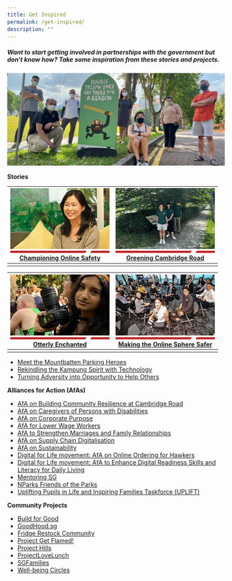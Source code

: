 ```yaml
---
title: Get Inspired
permalink: /get-inspired/
description: ""
---
```

##### **Want to start getting involved in partnerships with the government but don't know how? Take some inspiration from these stories and projects.**

![Mountbatten Parking Heroes](/images/img_mountbatten-parking-hero---1296x550.jpg)

**Stories**

|![Championing Online Safety](/images/Get%20inspired/champion1.jpg)<br>[Championing Online Safety](https://www.sg/stories/anita-low-lim---a-champion-of-online-safety)|![Greening Cambridge](/images/Get%20inspired/greening.jpg)<br>[Greening Cambridge Road](https://www.straitstimes.com/singapore/cambridge-road-residents-are-greening-their-neighbourhood-from-the-ground-up-heres-how-theyre-doing-it)
| -------- | -------- |
|    |    |

|![Otter](/images/Get%20inspired/otterly1.jpg)<br>[Otterly Enchanted](https://www.sg/stories/anusha-shivram-youth-stewards-of-nature-afa)|![Online Sphere Safer](/images/Get%20inspired/onlinespheresafer1.jpg)<br>[Making the Online Sphere Safer](https://www.straitstimes.com/singapore/this-22-year-old-is-tackling-online-harms-to-make-the-online-sphere-safer-for-her-peers)
| -------- | -------- |
|    |    |

* [Meet the Mountbatten Parking Heroes](https://www.sg/stories/mountbatten-parking-heroes)
* [Rekindling the Kampung Spirit with Technology](https://www.sg/stories/sgkampung)
* [Turning Adversity into Opportunity to Help Others](https://www.straitstimes.com/singapore/mother-of-kids-with-special-needs-turns-adversity-into-an-opportunity-to-help-others)

**Alliances for Action (AfAs)**
* [AfA on Building Community Resilience at Cambridge Road](https://www.straitstimes.com/singapore/cambridge-road-residents-are-greening-their-neighbourhood-from-the-ground-up-heres-how-theyre-doing-it)
* [AfA on Caregivers of Persons with Disabilities](https://caring.sg/#services)
* [AfA on Corporate Purpose](https://www.thecompanyofgood.sg/corporate-purpose#alliance-for-action-on-corporate-purpose)
* [AfA for Lower Wage Workers](https://www.momafalww.com/)
* [AfA to Strengthen Marriages and Family Relationships](https://www.msf.gov.sg/what-we-do/afam/home)
* [AfA on Supply Chain Digitalisation](https://sgtradex.com/index.php)
* [AfA on Sustainability](https://www.climateimpactx.com/about)
* [Digital for Life movement: AfA on Online Ordering for Hawkers](https://www.whyq.sg/sghawkersonline)
* [Digital for Life movement: AfA to Enhance Digital Readiness Skills and Literacy for Daily Living](https://together.smartnation.gov.sg)
* [Mentoring SG](https://mentoring.sg/)
* [NParks Friends of the Parks](https://fotp.nparks.gov.sg/)
* [Uplifting Pupils in Life and Inspiring Families Taskforce (UPLIFT)](https://www.straitstimes.com/singapore/politics/more-help-for-disadvantaged-and-special-needs-students-maliki-osman)

**Community Projects**
* [Build for Good](https://www.build.gov.sg)
* [GoodHood.sg](https://www.goodhoodsg.com)
* [Fridge Restock Community](https://www.frc.sg)
* [Project Get Flamed!](https://www.projgetflamed.com/about/our-journey)
* [Project Hills](https://www.theprojecthills.com)
* [ProjectLoveLunch](https://www.projectlovelunch.com/about)
* [SGFamilies](https://www.straitstimes.com/opinion/forum/forum-parent-volunteers-group-offers-support-to-families-under-stress?fbclid=IwAR3-AivF0sb2UvWC6Fu74RvboOww_uKFT2VeRs_JzMwyUn2beAqNz_FGpTo)
* [Well-being Circles](https://www.wellbeingcircles.sg/)